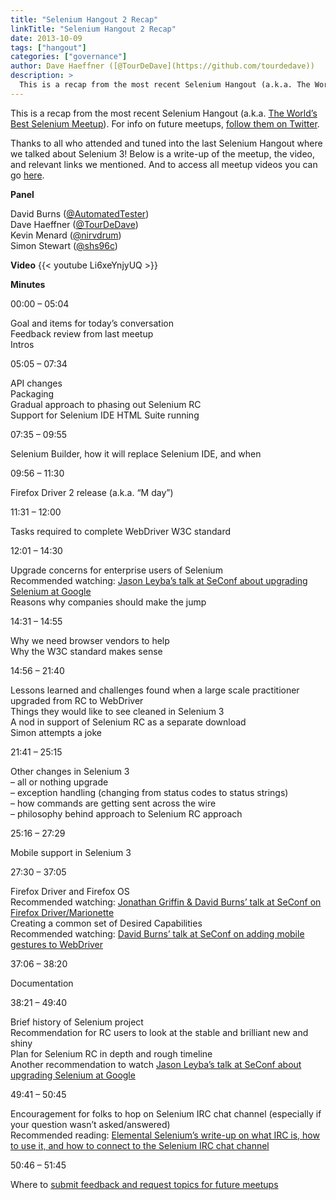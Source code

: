 ```yaml
---
title: "Selenium Hangout 2 Recap"
linkTitle: "Selenium Hangout 2 Recap"
date: 2013-10-09
tags: ["hangout"]
categories: ["governance"]
author: Dave Haeffner ([@TourDeDave](https://github.com/tourdedave))
description: >
  This is a recap from the most recent Selenium Hangout (a.k.a. The World’s Best Selenium Meetup).
---
```



This is a recap from the most recent Selenium Hangout (a.k.a. [The World’s Best Selenium Meetup](../the-worlds-best-selenium-meetup/)). For info on future meetups, [follow them on Twitter](https://twitter.com/SeleniumHangout).

Thanks to all who attended and tuned into the last Selenium Hangout where we talked about Selenium 3! Below is a write-up of the meetup, the video, and relevant links we mentioned. And to access all meetup videos you can go [here](http://bit.ly/sehovideos).

**Panel**

David Burns ([@AutomatedTester](https://twitter.com/AutomatedTester))  
Dave Haeffner ([@TourDeDave](https://github.com/tourdedave))  
Kevin Menard ([@nirvdrum](https://twitter.com/nirvdrum))  
Simon Stewart ([@shs96c](https://twitter.com/shs96c))

**Video**
  {{< youtube Li6xeYnjyUQ >}}

**Minutes**

00:00 – 05:04

Goal and items for today’s conversation  
Feedback review from last meetup  
Intros

05:05 – 07:34

API changes  
Packaging  
Gradual approach to phasing out Selenium RC  
Support for Selenium IDE HTML Suite running

07:35 – 09:55

Selenium Builder, how it will replace Selenium IDE, and when

09:56 – 11:30

Firefox Driver 2 release (a.k.a. “M day”)

11:31 – 12:00

Tasks required to complete WebDriver W3C standard

12:01 – 14:30

Upgrade concerns for enterprise users of Selenium  
Recommended watching: [Jason Leyba’s talk at SeConf about upgrading Selenium at Google](http://www.youtube.com/watch?v=cSLmfegT36A)  
Reasons why companies should make the jump

14:31 – 14:55

Why we need browser vendors to help  
Why the W3C standard makes sense

14:56 – 21:40

Lessons learned and challenges found when a large scale practitioner upgraded from RC to WebDriver  
Things they would like to see cleaned in Selenium 3  
A nod in support of Selenium RC as a separate download  
Simon attempts a joke

21:41 – 25:15

Other changes in Selenium 3  
– all or nothing upgrade  
– exception handling (changing from status codes to status strings)  
– how commands are getting sent across the wire  
– philosophy behind approach to Selenium RC approach

25:16 – 27:29

Mobile support in Selenium 3

27:30 – 37:05

Firefox Driver and Firefox OS  
Recommended watching: [Jonathan Griffin & David Burns’ talk at SeConf on Firefox Driver/Marionette](http://www.youtube.com/watch?v=cU6GML70cR4)  
Creating a common set of Desired Capabilities  
Recommended watching: [David Burns’ talk at SeConf on adding mobile gestures to WebDriver](http://www.youtube.com/watch?v=Ro0k-btUZDM)

37:06 – 38:20

Documentation

38:21 – 49:40

Brief history of Selenium project  
Recommendation for RC users to look at the stable and brilliant new and shiny  
Plan for Selenium RC in depth and rough timeline  
Another recommendation to watch [Jason Leyba’s talk at SeConf about upgrading Selenium at Google](http://www.youtube.com/watch?v=cSLmfegT36A)

49:41 – 50:45

Encouragement for folks to hop on Selenium IRC chat channel (especially if your question wasn’t asked/answered)  
Recommended reading: [Elemental Selenium’s write-up on what IRC is, how to use it, and how to connect to the Selenium IRC chat channel](http://elementalselenium.com/tips/20-irc-chat)

50:46 – 51:45

Where to [submit feedback and request topics for future meetups](http://bit.ly/sehofeedback)